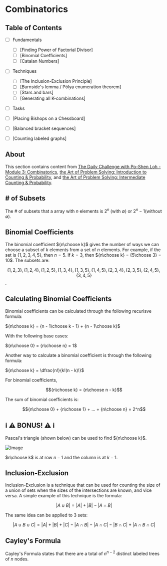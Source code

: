 # Combinatorics

## Table of Contents

- [ ] Fundamentals
  - [ ] [Finding Power of Factorial Divisor]
  - [ ] [Binomial Coefficients]
  - [ ] [Catalan Numbers]

- [ ] Techniques
  - [ ] [The Inclusion-Exclusion Principle]
  - [ ] [Burnside's lemma / Pólya enumeration theorem]
  - [ ] [Stars and bars]
  - [ ] [Generating all K-combinations]

- [ ] Tasks
- [ ] [Placing Bishops on a Chessboard]
- [ ] [Balanced bracket sequences]
- [ ] [Counting labeled graphs]


## About

This section contains content from [The Daily Challenge with Po-Shen Loh - Module 3: Combinatorics](https://daily.poshenloh.com/courses/3-combinatorics), [the Art of Problem Solving: Introduction to Counting & Probability](https://artofproblemsolving.com/store/item/intro-counting), and [the Art of Problem Solving: Intermediate Counting & Probability](https://artofproblemsolving.com/store/item/intermediate-counting).

## # of Subsets

The # of subsets that a array with $n$ elements is $2^n$ (with $\emptyset$) or $2^n - 1$(without $\emptyset$).

## Binomial Coefficients

The binomial coefficient ${n\choose k}$ gives the number of ways we can choose a subset of $k$ elements from a set of $n$ elements. For example, if the set is $\{1, 2, 3, 4, 5\}$, then $n = 5$. If $k = 3$, then ${n\choose k} = {5\choose 3} = 10$. The subsets are:

$$\{ 1, 2, 3 \}, \{ 1, 2, 4 \}, \{ 1, 2, 5 \}, \{ 1, 3, 4 \}, \{ 1, 3, 5 \}, \{ 1, 4, 5 \}, \{ 2, 3, 4 \}, \{ 2, 3, 5 \}, \{ 2, 4, 5 \}, \{ 3, 4, 5 \}$$.

## Calculating Binomial Coefficients

Binomial coefficients can be calculated through the following recurisve formula:

${n\choose k} = {n - 1\choose k - 1} + {n - 1\choose k}$

With the following base cases:

${n\choose 0} = {n\choose n} = 1$

Another way to calculate a binomial coefficient is through the following formula:

${n\choose k} = \dfrac{n!}{k!(n - k)!}$

For binomial coefficients,

$${n\choose k} = {n\choose n - k}$$

The sum of binomial coefficients is:

$${n\choose 0} + {n\choose 1} + ... + {n\choose n} = 2^n$$

## ℹ️ ⚠️ BONUS! ⚠ ℹ️

Pascal's triangle (shown below) can be used to find ${n\choose k}$.

![Image](https://wikimedia.org/api/rest_v1/media/math/render/svg/23050fcb53d6083d9e42043bebf2863fa9746043)

$n\choose k$ is at row $n - 1$ and the column is at $k - 1$.

## Inclusion-Exclusion

Inclusion-Exclusion is a technique that can be used for counting the size of a union of sets when the sizes of the intersections are known, and vice versa. A simple example of this technique is the formula:

$$|A \cup B| = |A| + |B| - |A \cap B|$$

The same idea can be applied to $3$ sets:

$$|A \cup B \cup C| = |A| + |B| + |C| - |A \cap B| - |A \cap C| - |B \cap C| + |A \cap B \cap C|$$

## Cayley's Formula

Cayley's Formula states that there are a total of $n^{n - 2}$ distinct labeled trees of $n$ nodes.
